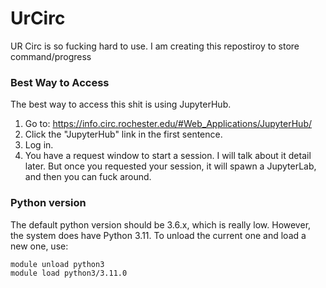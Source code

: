 # UrCirc
UR Circ is so fucking hard to use. I am creating this repostiroy to store command/progress

### Best Way to Access
The best way to access this shit is using JupyterHub. 
1. Go to: https://info.circ.rochester.edu/#Web_Applications/JupyterHub/
2. Click the "JupyterHub" link in the first sentence.
3. Log in.
4. You have a request window to start a session. I will talk about it detail later. But once you requested your session, it will spawn a JupyterLab, and then you can fuck around.

### Python version
The default python version should be 3.6.x, which is really low. However, the system does have Python 3.11. To unload the current one and load a new one, use:

```bash
module unload python3
module load python3/3.11.0
```
